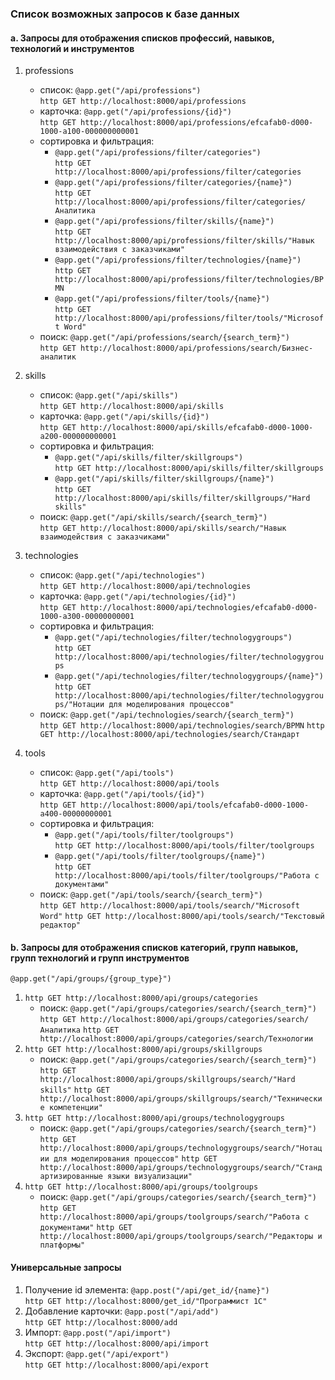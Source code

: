### Список возможных запросов к базе данных

#### a. Запросы для отображения списков профессий, навыков, технологий и инструментов

1) professions
    - список: `@app.get("/api/professions")` </br>
`http GET http://localhost:8000/api/professions`
    - карточка: `@app.get("/api/professions/{id}")` </br>
`http GET http://localhost:8000/api/professions/efcafab0-d000-1000-a100-000000000001`
    - сортировка и фильтрация:
        * `@app.get("/api/professions/filter/categories")` </br>
`http GET http://localhost:8000/api/professions/filter/categories`
        * `@app.get("/api/professions/filter/categories/{name}")` </br>
`http GET http://localhost:8000/api/professions/filter/categories/Аналитика`
        * `@app.get("/api/professions/filter/skills/{name}")` </br>
`http GET http://localhost:8000/api/professions/filter/skills/"Навык взаимодействия с заказчиками"`
        * `@app.get("/api/professions/filter/technologies/{name}")` </br>
`http GET http://localhost:8000/api/professions/filter/technologies/BPMN`
        * `@app.get("/api/professions/filter/tools/{name}")` </br>
`http GET http://localhost:8000/api/professions/filter/tools/"Microsoft Word"`
    - поиск: `@app.get("/api/professions/search/{search_term}")` </br>
`http GET http://localhost:8000/api/professions/search/Бизнес-аналитик`
 
2) skills
    - список: `@app.get("/api/skills")` </br>
`http GET http://localhost:8000/api/skills`
    - карточка: `@app.get("/api/skills/{id}")` </br>
`http GET http://localhost:8000/api/skills/efcafab0-d000-1000-a200-000000000001`
    - сортировка и фильтрация:
        * `@app.get("/api/skills/filter/skillgroups")` </br>
`http GET http://localhost:8000/api/skills/filter/skillgroups`
        * `@app.get("/api/skills/filter/skillgroups/{name}")` </br>
`http GET http://localhost:8000/api/skills/filter/skillgroups/"Hard skills"`
    - поиск: `@app.get("/api/skills/search/{search_term}")` </br>
`http GET http://localhost:8000/api/skills/search/"Навык взаимодействия с заказчиками"`

3) technologies
    - список: `@app.get("/api/technologies")` </br>
`http GET http://localhost:8000/api/technologies`
    - карточка: `@app.get("/api/technologies/{id}")` </br>
`http GET http://localhost:8000/api/technologies/efcafab0-d000-1000-a300-00000000001`
    - сортировка и фильтрация:
        * `@app.get("/api/technologies/filter/technologygroups")` </br>
`http GET http://localhost:8000/api/technologies/filter/technologygroups`
        * `@app.get("/api/technologies/filter/technologygroups/{name}")` </br>
`http GET http://localhost:8000/api/technologies/filter/technologygroups/"Нотации для моделирования процессов"`
    - поиск: `@app.get("/api/technologies/search/{search_term}")` </br>
`http GET http://localhost:8000/api/technologies/search/BPMN`
`http GET http://localhost:8000/api/technologies/search/Стандарт`

4) tools
    - список: `@app.get("/api/tools")` </br>
`http GET http://localhost:8000/api/tools`
    - карточка: `@app.get("/api/tools/{id}")` </br>
`http GET http://localhost:8000/api/tools/efcafab0-d000-1000-a400-00000000001`
    - сортировка и фильтрация:
        * `@app.get("/api/tools/filter/toolgroups")` </br>
`http GET http://localhost:8000/api/tools/filter/toolgroups`
        * `@app.get("/api/tools/filter/toolgroups/{name}")` </br>
`http GET http://localhost:8000/api/tools/filter/toolgroups/"Работа с документами"`
    - поиск: `@app.get("/api/tools/search/{search_term}")` </br>
`http GET http://localhost:8000/api/tools/search/"Microsoft Word"`
`http GET http://localhost:8000/api/tools/search/"Текстовый редактор"`

#### b. Запросы для отображения списков категорий, групп навыков, групп технологий и групп инструментов

`@app.get("/api/groups/{group_type}")`
1) `http GET http://localhost:8000/api/groups/categories`
    - поиск: `@app.get("/api/groups/categories/search/{search_term}")` </br>
`http GET http://localhost:8000/api/groups/categories/search/Аналитика`
`http GET http://localhost:8000/api/groups/categories/search/Технологии`
3) `http GET http://localhost:8000/api/groups/skillgroups`
    - поиск: `@app.get("/api/groups/categories/search/{search_term}")` </br>
`http GET http://localhost:8000/api/groups/skillgroups/search/"Hard skills"`
`http GET http://localhost:8000/api/groups/skillgroups/search/"Технические компетенции"`
4) `http GET http://localhost:8000/api/groups/technologygroups`
    - поиск: `@app.get("/api/groups/categories/search/{search_term}")` </br>
`http GET http://localhost:8000/api/groups/technologygroups/search/"Нотации для моделирования процессов"`
`http GET http://localhost:8000/api/groups/technologygroups/search/"Стандартизированные языки визуализации"`
5) `http GET http://localhost:8000/api/groups/toolgroups`
    - поиск: `@app.get("/api/groups/categories/search/{search_term}")` </br>
`http GET http://localhost:8000/api/groups/toolgroups/search/"Работа с документами"`
`http GET http://localhost:8000/api/groups/toolgroups/search/"Редакторы и платформы"`

#### Универсальные запросы

1) Получение id элемента: `@app.post("/api/get_id/{name}")` </br>
`http GET http://localhost:8000/get_id/"Программист 1С"`
2) Добавление карточки: `@app.post("/api/add")` </br>
`http GET http://localhost:8000/add`
3) Импорт: `@app.post("/api/import")` </br>
`http GET http://localhost:8000/api/import`
4) Экспорт: `@app.get("/api/export")` </br>
`http GET http://localhost:8000/api/export`
